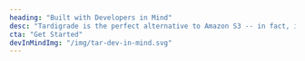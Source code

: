 ```yaml
---
heading: "Built with Developers in Mind"
desc: "Tardigrade is the perfect alternative to Amazon S3 -- in fact, it's S3 compatible so you can build your product using Tardigrade as your backend storage layer without any issues. Tardigrade is faster than S3, half the price, it's open source, secure, and decentralized."
cta: "Get Started"
devInMindImg: "/img/tar-dev-in-mind.svg"
---
```

